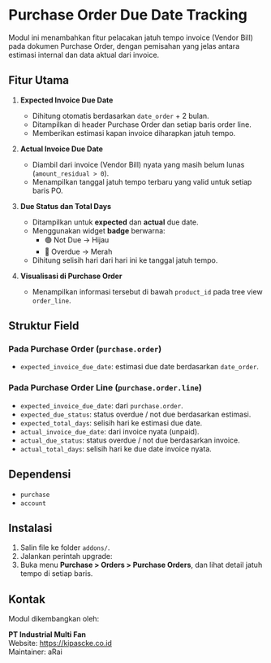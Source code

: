 Purchase Order Due Date Tracking
================================

Modul ini menambahkan fitur pelacakan jatuh tempo invoice (Vendor Bill) pada dokumen Purchase Order, dengan pemisahan yang jelas antara estimasi internal dan data aktual dari invoice.

Fitur Utama
-----------

1. **Expected Invoice Due Date**
   - Dihitung otomatis berdasarkan `date_order` + 2 bulan.
   - Ditampilkan di header Purchase Order dan setiap baris order line.
   - Memberikan estimasi kapan invoice diharapkan jatuh tempo.

2. **Actual Invoice Due Date**
   - Diambil dari invoice (Vendor Bill) nyata yang masih belum lunas (`amount_residual > 0`).
   - Menampilkan tanggal jatuh tempo terbaru yang valid untuk setiap baris PO.

3. **Due Status dan Total Days**
   - Ditampilkan untuk **expected** dan **actual** due date.
   - Menggunakan widget **badge** berwarna:
     - 🟢 Not Due → Hijau
     - 🔴 Overdue → Merah
   - Dihitung selisih hari dari hari ini ke tanggal jatuh tempo.

4. **Visualisasi di Purchase Order**
   - Menampilkan informasi tersebut di bawah `product_id` pada tree view `order_line`.

Struktur Field
--------------

### Pada Purchase Order (`purchase.order`)
- `expected_invoice_due_date`: estimasi due date berdasarkan `date_order`.

### Pada Purchase Order Line (`purchase.order.line`)
- `expected_invoice_due_date`: dari `purchase.order`.
- `expected_due_status`: status overdue / not due berdasarkan estimasi.
- `expected_total_days`: selisih hari ke estimasi due date.
- `actual_invoice_due_date`: dari invoice nyata (unpaid).
- `actual_due_status`: status overdue / not due berdasarkan invoice.
- `actual_total_days`: selisih hari ke due date invoice nyata.

Dependensi
----------

- `purchase`
- `account`

Instalasi
---------

1. Salin file ke folder `addons/`.
2. Jalankan perintah upgrade:
3. Buka menu **Purchase > Orders > Purchase Orders**, dan lihat detail jatuh tempo di setiap baris.

Kontak
------

Modul dikembangkan oleh:

**PT Industrial Multi Fan**  
Website: https://kipascke.co.id  
Maintainer: aRai